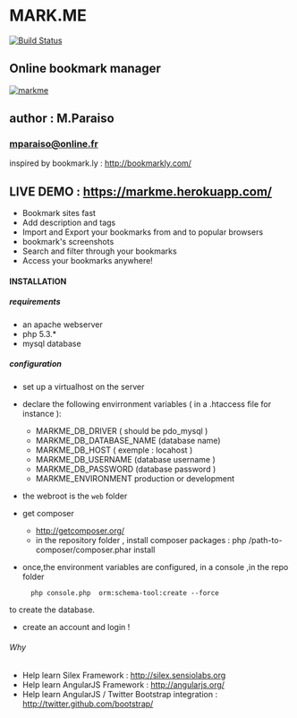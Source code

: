 MARK.ME
=======

[![Build Status](https://travis-ci.org/Mparaiso/markme-silex.svg?branch=master)](https://travis-ci.org/Mparaiso/markme-silex)

Online bookmark manager
-----------------------

[![markme](http://aikah.online.fr/images/markme.jpg)](https://markme.herokuapp.com)

## author : M.Paraiso

### mparaiso@online.fr

inspired by bookmark.ly : http://bookmarkly.com/

## LIVE DEMO : https://markme.herokuapp.com/

+ Bookmark sites fast
+ Add description and tags
+ Import and Export your bookmarks from and to popular browsers
+ bookmark's screenshots
+ Search and filter through your bookmarks
+ Access your bookmarks anywhere!

#### INSTALLATION

##### requirements

+ an apache webserver
+ php 5.3.*
+ mysql database

##### configuration

+ set up a virtualhost on the server

+ declare the following envirronment variables ( in a .htaccess file for instance ):

    + MARKME_DB_DRIVER ( should be pdo_mysql )  
    + MARKME_DB_DATABASE_NAME (database name)
    + MARKME_DB_HOST ( exemple : locahost )
    + MARKME_DB_USERNAME (database username )
    + MARKME_DB_PASSWORD (database password )
    + MARKME_ENVIRONMENT production or development

+ the webroot is the `web` folder

+ get composer
    + http://getcomposer.org/
    + in the repository folder , install composer packages : 
        php /path-to-composer/composer.phar install

+ once,the environment variables are configured, in a console ,in the repo folder 
    
        php console.php  orm:schema-tool:create --force

to create the database.

+ create an account and login !

###### Why

+ Help learn Silex Framework : http://silex.sensiolabs.org
+ Help learn AngularJS Framework : http://angularjs.org/
+ Help learn AngularJS / Twitter Bootstrap integration : http://twitter.github.com/bootstrap/



    
